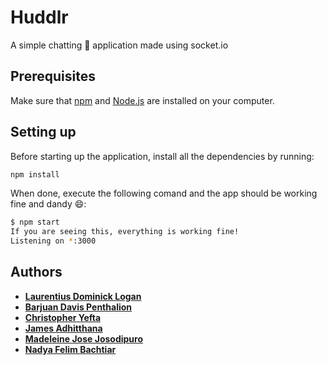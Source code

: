 # Huddlr

A simple chatting :speech_balloon: application made using socket.io

## Prerequisites

Make sure that [npm](https://www.npmjs.com/) and [Node.js](https://nodejs.org/en/) are installed on your computer.

## Setting up

Before starting up the application, install all the dependencies by running:

```sh
npm install
```

When done, execute the following comand and the app should be working fine and dandy :smile::

```sh
$ npm start
If you are seeing this, everything is working fine!
Listening on *:3000
```

## Authors

* **[Laurentius Dominick Logan](https://github.com/Log-baseE)**
* **[Barjuan Davis Penthalion](https://github.com/cokpsz)**
* **[Christopher Yefta](https://github.com/ChrisYef)**
* **[James Adhitthana](https://github.com/jamesadhitthana/)**
* **[Madeleine Jose Josodipuro](https://github.com/haysacks)**
* **[Nadya Felim Bachtiar](https://github.com/Ao-Re)**
